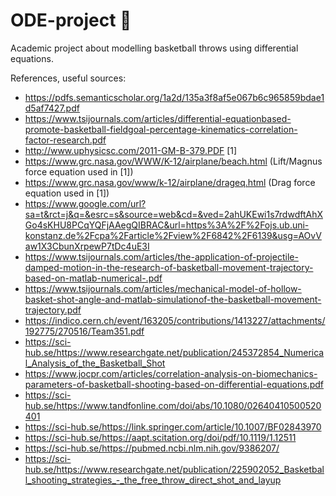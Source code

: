 # ODE-project :basketball:
Academic project about modelling basketball throws using differential equations.

References, useful sources:
* https://pdfs.semanticscholar.org/1a2d/135a3f8af5e067b6c965859bdae1d5af7427.pdf
* https://www.tsijournals.com/articles/differential-equationbased-promote-basketball-fieldgoal-percentage-kinematics-correlation-factor-research.pdf
* http://www.uphysicsc.com/2011-GM-B-379.PDF [1]
* https://www.grc.nasa.gov/WWW/K-12/airplane/beach.html (Lift/Magnus force equation used in [1])
* https://www.grc.nasa.gov/www/k-12/airplane/drageq.html (Drag force equation used in [1])
* https://www.google.com/url?sa=t&rct=j&q=&esrc=s&source=web&cd=&ved=2ahUKEwi1s7rdwdftAhXGo4sKHU8PCqYQFjAAegQIBRAC&url=https%3A%2F%2Fojs.ub.uni-konstanz.de%2Fcpa%2Farticle%2Fview%2F6842%2F6139&usg=AOvVaw1X3CbunXrpewP7tDc4uE3I
* https://www.tsijournals.com/articles/the-application-of-projectile-damped-motion-in-the-research-of-basketball-movement-trajectory-based-on-matlab-numerical-.pdf
* https://www.tsijournals.com/articles/mechanical-model-of-hollow-basket-shot-angle-and-matlab-simulationof-the-basketball-movement-trajectory.pdf
* https://indico.cern.ch/event/163205/contributions/1413227/attachments/192775/270516/Team351.pdf
* https://sci-hub.se/https://www.researchgate.net/publication/245372854_Numerical_Analysis_of_the_Basketball_Shot
* https://www.jocpr.com/articles/correlation-analysis-on-biomechanics-parameters-of-basketball-shooting-based-on-differential-equations.pdf
* https://sci-hub.se/https://www.tandfonline.com/doi/abs/10.1080/02640410500520401
* https://sci-hub.se/https://link.springer.com/article/10.1007/BF02843970
* https://sci-hub.se/https://aapt.scitation.org/doi/pdf/10.1119/1.12511
* https://sci-hub.se/https://pubmed.ncbi.nlm.nih.gov/9386207/
* https://sci-hub.se/https://www.researchgate.net/publication/225902052_Basketball_shooting_strategies_-_the_free_throw_direct_shot_and_layup